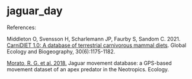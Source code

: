 # jaguar_day

References: 

Middleton O, Svensson H, Scharlemann JP, Faurby S, Sandom C. 2021. [CarniDIET 1.0: A database of terrestrial carnivorous mammal diets](https://doi.org/10.1111/geb.13296). Global Ecology and Biogeography, 30(6):1175-1182.

[Morato, R. G. et al. 2018.](http://doi.org/10.1002/ecy.2379) Jaguar movement database: a GPS-based movement dataset of an apex predator in the Neotropics. Ecology.
